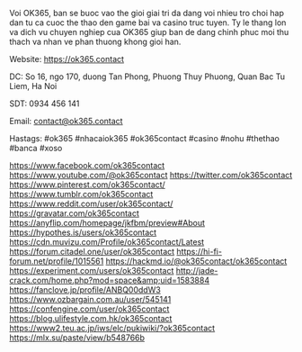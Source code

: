 Voi OK365, ban se buoc vao the gioi giai tri da dang voi nhieu tro choi hap dan tu ca cuoc the thao den game bai va casino truc tuyen. Ty le thang lon va dich vu chuyen nghiep cua OK365 giup ban de dang chinh phuc moi thu thach va nhan ve phan thuong khong gioi han.



Website: <a href="https://ok365.contact">https://ok365.contact</a> 

DC: So 16, ngo 170, duong Tan Phong, Phuong Thuy Phuong, Quan Bac Tu Liem, Ha Noi

SDT: 0934 456 141

Email: contact@ok365.contact

Hastags: #ok365 #nhacaiok365 #ok365contact #casino #nohu #thethao #banca #xoso



<a href="https://www.facebook.com/ok365contact">https://www.facebook.com/ok365contact</a>
<a href="https://www.youtube.com/@ok365contact">https://www.youtube.com/@ok365contact</a>
<a href="https://twitter.com/ok365contact">https://twitter.com/ok365contact</a>
<a href="https://www.pinterest.com/ok365contact/">https://www.pinterest.com/ok365contact/</a>
<a href="https://www.tumblr.com/ok365contact">https://www.tumblr.com/ok365contact</a>
<a href="https://www.reddit.com/user/ok365contact/">https://www.reddit.com/user/ok365contact/</a>
<a href="https://gravatar.com/ok365contact">https://gravatar.com/ok365contact</a>
<a href="https://anyflip.com/homepage/jkfbm/preview#About">https://anyflip.com/homepage/jkfbm/preview#About</a>
<a href="https://hypothes.is/users/ok365contact">https://hypothes.is/users/ok365contact</a>
<a href="https://cdn.muvizu.com/Profile/ok365contact/Latest">https://cdn.muvizu.com/Profile/ok365contact/Latest</a>
<a href="https://forum.citadel.one/user/ok365contact">https://forum.citadel.one/user/ok365contact</a>
<a href="https://hi-fi-forum.net/profile/1015561">https://hi-fi-forum.net/profile/1015561</a>
<a href="https://hackmd.io/@ok365contact/ok365contact">https://hackmd.io/@ok365contact/ok365contact</a>
<a href="https://experiment.com/users/ok365contact">https://experiment.com/users/ok365contact</a>
<a href="http://jade-crack.com/home.php?mod=space&amp;uid=1583884">http://jade-crack.com/home.php?mod=space&amp;uid=1583884</a>
<a href="https://fanclove.jp/profile/ANBQ00ddW3">https://fanclove.jp/profile/ANBQ00ddW3</a>
<a href="https://www.ozbargain.com.au/user/545141">https://www.ozbargain.com.au/user/545141</a>
<a href="https://confengine.com/user/ok365contact">https://confengine.com/user/ok365contact</a>
<a href="https://blog.ulifestyle.com.hk/ok365contact">https://blog.ulifestyle.com.hk/ok365contact</a>
<a href="https://www2.teu.ac.jp/iws/elc/pukiwiki/?ok365contact">https://www2.teu.ac.jp/iws/elc/pukiwiki/?ok365contact</a>
<a href="https://mlx.su/paste/view/b548766b">https://mlx.su/paste/view/b548766b</a>